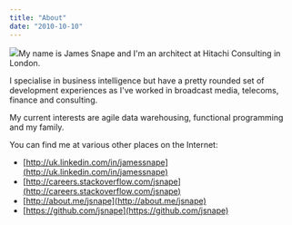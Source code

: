 ```yaml
---
title: "About"
date: "2010-10-10"
---
```


![](https://jamessnape.files.wordpress.com/2010/10/jpeg.jpg?w=300)My name is James Snape and I'm an architect at Hitachi Consulting in London.

I specialise in business intelligence but have a pretty rounded set of development experiences as I've worked in broadcast media, telecoms, finance and consulting.

My current interests are agile data warehousing, functional programming and my family.

  
You can find me at various other places on the Internet:

- [http://uk.linkedin.com/in/jamessnape](http://uk.linkedin.com/in/jamessnape)
- [http://careers.stackoverflow.com/jsnape](http://careers.stackoverflow.com/jsnape)
- [http://about.me/jsnape](http://about.me/jsnape)
- [https://github.com/jsnape](https://github.com/jsnape)
